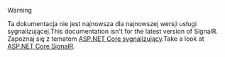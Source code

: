 > [!WARNING]
> <span data-ttu-id="58e03-101">Ta dokumentacja nie jest najnowsza dla najnowszej wersji usługi sygnalizującej.</span><span class="sxs-lookup"><span data-stu-id="58e03-101">This documentation isn't for the latest version of SignalR.</span></span> <span data-ttu-id="58e03-102">Zapoznaj się z tematem [ASP.NET Core sygnalizujący](/aspnet/core/signalr/introduction).</span><span class="sxs-lookup"><span data-stu-id="58e03-102">Take a look at [ASP.NET Core SignalR](/aspnet/core/signalr/introduction).</span></span>
